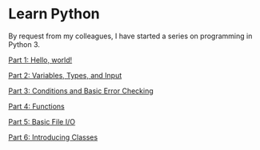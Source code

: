 <title>Learn Python - That GNU+Linux Guy</title>

Learn Python
============

By request from my colleagues, I have started a series on programming in
Python 3.

[Part 1: Hello, world!](01.html)

[Part 2: Variables, Types, and Input](02.html)

[Part 3: Conditions and Basic Error Checking](03.html)

[Part 4: Functions](04.html)

[Part 5: Basic File I/O](05.html)

[Part 6: Introducing Classes](06.html)
